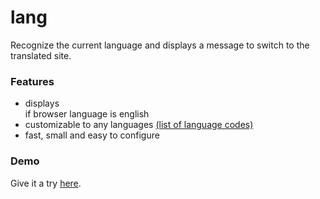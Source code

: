 # lang
Recognize the current language and displays a message to switch to the translated site.

### Features

- displays <div> if browser language is english
- customizable to any languages [(list of language codes)](https://www.metamodpro.com/browser-language-codes)
- fast, small and easy to configure

### Demo

Give it a try [here](https://kaibrune.github.io/demo/lang/).

